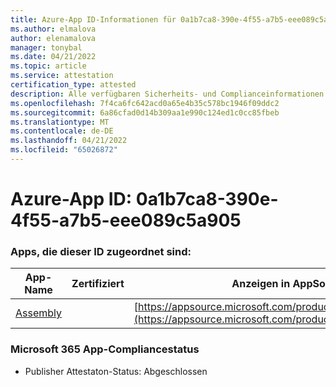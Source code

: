 ```yaml
---
title: Azure-App ID-Informationen für 0a1b7ca8-390e-4f55-a7b5-eee089c5a905
ms.author: elmalova
author: elenamalova
manager: tonybal
ms.date: 04/21/2022
ms.topic: article
ms.service: attestation
certification_type: attested
description: Alle verfügbaren Sicherheits- und Complianceinformationen für 0a1b7ca8-390e-4f55-a7b5-eee089c5a905.
ms.openlocfilehash: 7f4ca6fc642acd0a65e4b35c578bc1946f09ddc2
ms.sourcegitcommit: 6a86cfad0d14b309aa1e990c124ed1c0cc85fbeb
ms.translationtype: MT
ms.contentlocale: de-DE
ms.lasthandoff: 04/21/2022
ms.locfileid: "65026872"
---
```

# <a name="azure-app-id-0a1b7ca8-390e-4f55-a7b5-eee089c5a905"></a>Azure-App ID: 0a1b7ca8-390e-4f55-a7b5-eee089c5a905


### <a name="apps-associated-with-this-id"></a>Apps, die dieser ID zugeordnet sind:
| **App-Name** | **Zertifiziert** | **Anzeigen in AppSource** |
|--------------|---------------|-----------------------|
| [Assembly](../forward/WA200002271.md) |  | [https://appsource.microsoft.com/product/office/WA200002271](https://appsource.microsoft.com/product/office/WA200002271) |

### <a name="microsoft-365-app-compliance-status"></a>Microsoft 365 App-Compliancestatus
- Publisher Attestaton-Status: Abgeschlossen
